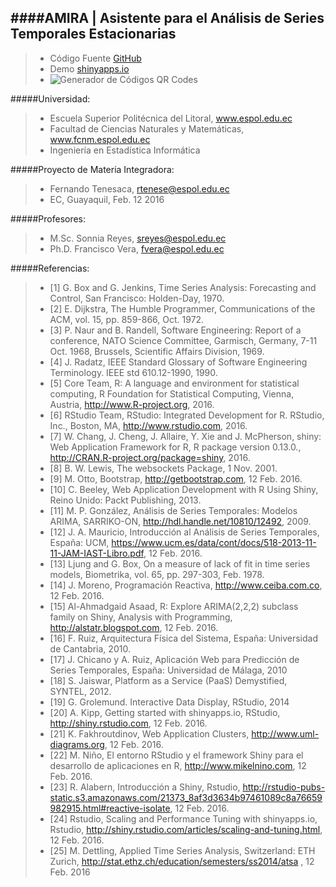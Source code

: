 ####AMIRA | Asistente para el Análisis de Series Temporales Estacionarias
----------
> - Código Fuente [GitHub](https://github.com/ftenesaca/amira/)
> - Demo [shinyapps.io](https://espol.shinyapps.io/amira/)
> - <img src="http://www.codigos-qr.com/qr/php/qr_img.php?d=https%3A%2F%2Fgithub.com%2Fftenesaca%2Famira&s=6&e=h" alt="Generador de Códigos QR Codes"/>

#####Universidad:
> - Escuela Superior Politécnica del Litoral, www.espol.edu.ec
> - Facultad de Ciencias Naturales y Matemáticas, www.fcnm.espol.edu.ec
> - Ingeniería en Estadística Informática

#####Proyecto de Materia Integradora:
> - Fernando Tenesaca, rtenese@espol.edu.ec
> - EC, Guayaquil, Feb. 12 2016

#####Profesores:
> - M.Sc. Sonnia Reyes, sreyes@espol.edu.ec
> - Ph.D. Francisco Vera, fvera@espol.edu.ec

#####Referencias:
> - [1]	G. Box and G. Jenkins, Time Series Analysis: Forecasting and Control, San Francisco: Holden-Day, 1970.
> - [2]	E. Dijkstra, The Humble Programmer, Communications of the ACM, vol. 15, pp. 859-866, Oct. 1972.
> - [3]	P. Naur and B. Randell, Software Engineering: Report of a conference, NATO Science Committee, Garmisch, Germany, 7-11 Oct. 1968, Brussels, Scientific Affairs Division, 1969.
> - [4]	J. Radatz, IEEE Standard Glossary of Software Engineering Terminology. IEEE std 610.12-1990, 1990.
> - [5]	Core Team, R: A language and environment for statistical computing, R Foundation for Statistical Computing, Vienna, Austria, http://www.R-project.org, 2016.
> - [6]	RStudio Team, RStudio: Integrated Development for R. RStudio, Inc., Boston, MA, http://www.rstudio.com, 2016.
> - [7]	W. Chang, J. Cheng, J. Allaire, Y. Xie and J. McPherson, shiny: Web Application Framework for R, R package version 0.13.0., http://CRAN.R-project.org/package=shiny, 2016.
> - [8]	B. W. Lewis, The websockets Package, 1 Nov. 2001.
> - [9]	M. Otto, Bootstrap, http://getbootstrap.com, 12 Feb. 2016.
> - [10]	C. Beeley, Web Application Development with R Using Shiny, Reino Unido: Packt Publishing, 2013.
> - [11]	M. P. González, Análisis de Series Temporales: Modelos ARIMA, SARRIKO-ON, http://hdl.handle.net/10810/12492, 2009.
> - [12]	J. A. Mauricio, Introducción al Análisis de Series Temporales, España: UCM, https://www.ucm.es/data/cont/docs/518-2013-11-11-JAM-IAST-Libro.pdf, 12 Feb. 2016.
> - [13]	Ljung and G. Box, On a measure of lack of fit in time series models, Biometrika, vol. 65, pp. 297-303, Feb. 1978.
> - [14]	J. Moreno, Programación Reactiva, http://www.ceiba.com.co, 12 Feb. 2016.
> - [15]	Al-Ahmadgaid Asaad, R: Explore ARIMA(2,2,2) subclass family on Shiny, Analysis with Programming, http://alstatr.blogspot.com, 12 Feb. 2016.
> - [16]	F. Ruiz, Arquitectura Física del Sistema, España: Universidad de Cantabria, 2010.
> - [17]	J. Chicano y A. Ruiz, Aplicación Web para Predicción de Series Temporales, España: Universidad de Málaga, 2010
> - [18]	S. Jaiswar, Platform as a Service (PaaS) Demystified, SYNTEL, 2012.
> - [19]	G. Grolemund. Interactive Data Display, RStudio, 2014
> - [20]	A. Kipp, Getting started with shinyapps.io, RStudio, http://shiny.rstudio.com, 12 Feb. 2016.
> - [21]	K. Fakhroutdinov, Web Application Clusters, http://www.uml-diagrams.org, 12 Feb. 2016.
> - [22]	M. Niño, El entorno RStudio y el framework Shiny para el desarrollo de aplicaciones en R, http://www.mikelnino.com, 12 Feb. 2016.
> - [23]	R. Alabern, Introducción a Shiny, Rstudio, http://rstudio-pubs-static.s3.amazonaws.com/21373_8af3d3634b97461089c8a76659982915.html#reactive-isolate, 12 Feb. 2016.
> - [24]	Rstudio, Scaling and Performance Tuning with shinyapps.io, Rstudio, http://shiny.rstudio.com/articles/scaling-and-tuning.html, 12 Feb. 2016.
> - [25]	M. Dettling, Applied Time Series Analysis, Switzerland: ETH Zurich, http://stat.ethz.ch/education/semesters/ss2014/atsa , 12 Feb. 2016

